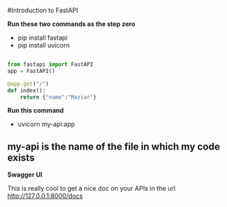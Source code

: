#Introduction to FastAPI 

**Run these two commands as the step zero**
- pip install fastapi
- pip install uvicorn 

```python

from fastapi import FastAPI
app = FastAPI()

@app.get("/")
def index():
    return {"name":"Maziar"}

```

**Run this command** 
- uvicorn my-api:app 

## my-api is the name of the file in which my code exists


**Swagger UI**

This is really cool to get a nice doc on your APIs in the url http://127.0.0.1:8000/docs
